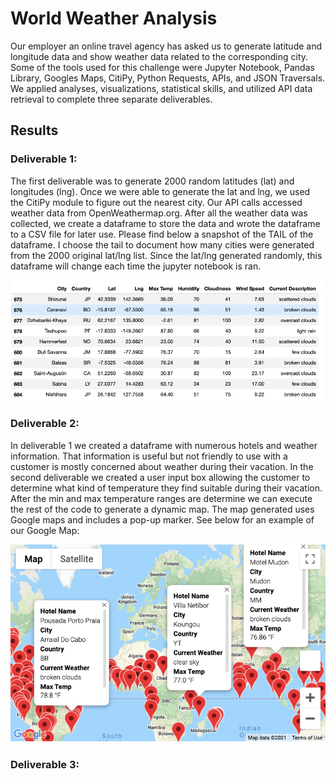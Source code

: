 # World Weather Analysis

Our employer an online travel agency has asked us to generate latitude and longitude data and show weather data related to the corresponding city.  Some of the tools used for this challenge were Jupyter Notebook, Pandas Library, Googles Maps, CitiPy, Python Requests, APIs, and JSON Traversals. We applied analyses, visualizations, statistical skills, and utilized API data retrieval to complete three separate deliverables. 

## Results

### Deliverable 1:
The first deliverable was to generate 2000 random latitudes (lat) and longitudes (lng).  Once we were able to generate the lat and lng, we used the CitiPy module to figure out the nearest city.  Our API calls accessed weather data from OpenWeathermap.org.  After all the weather data was collected, we create a dataframe to store the data and wrote the dataframe to a CSV file for later use.  Please find below a snapshot of the TAIL of the dataframe.   I choose the tail to document how many cities were generated from the 2000 original lat/lng list. Since the lat/lng generated randomly, this dataframe will change each time the jupyter notebook is ran.   

![](Weather_Database/Weather_Dataframe_tail.png)

### Deliverable 2:
In deliverable 1 we created a dataframe with numerous hotels and weather information.  That information is useful but not friendly to use with a customer is mostly concerned about weather during their vacation.  In the second deliverable we created a user input box allowing the customer to determine what kind of temperature they find suitable during their vacation.  After the min and max temperature ranges are determine we can execute the rest of the code to generate a dynamic map.  The map generated uses Google maps and includes a pop-up marker.  See below for an example of our Google Map:

![](Vacation_Search/WeatherPy_vacation_map.png)

### Deliverable 3:




